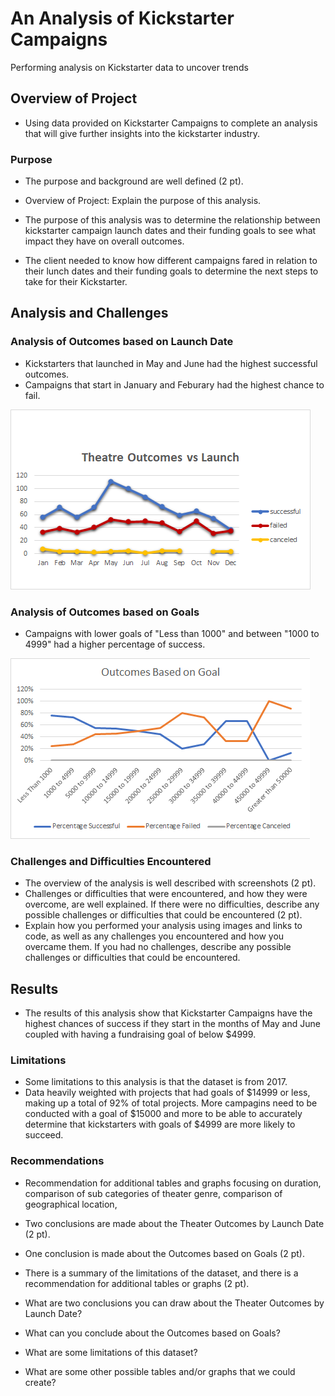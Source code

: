 # An Analysis of Kickstarter Campaigns
Performing analysis on Kickstarter data to uncover trends

## Overview of Project
* Using data provided on Kickstarter Campaigns to complete an analysis that will give further insights into the kickstarter industry.

### Purpose
* The purpose and background are well defined (2 pt).
* Overview of Project: Explain the purpose of this analysis.

* The purpose of this analysis was to determine the relationship between kickstarter campaign launch dates and their funding goals to see what impact they have on overall outcomes.
* The client needed to know how different campaigns fared in relation to their lunch dates and their funding goals to determine the next steps to take for their Kickstarter.

## Analysis and Challenges

### Analysis of Outcomes based on Launch Date
* Kickstarters that launched in May and June had the highest successful outcomes.
* Campaigns that start in January and Feburary had the highest chance to fail.

![goals](Theatre_Outcomes_vs_Launch.png)

### Analysis of Outcomes based on Goals
* Campaigns with lower goals of "Less than 1000" and between "1000 to 4999" had a higher percentage of success.

![goals](Outcomes_vs_Goals.png)

### Challenges and Difficulties Encountered
* The overview of the analysis is well described with screenshots (2 pt).
* Challenges or difficulties that were encountered, and how they were overcome, are well explained. If there were no difficulties, describe any possible challenges or difficulties that could be encountered (2 pt).
* Explain how you performed your analysis using images and links to code, as well as any challenges you encountered and how you overcame them. If you had no challenges, describe any possible challenges or difficulties that could be encountered.

## Results
* The results of this analysis show that Kickstarter Campaigns have the highest chances of success if they start in the months of May and June coupled with having a fundraising goal of below $4999.

### Limitations
* Some limitations to this analysis is that the dataset is from 2017.
* Data heavily weighted with projects that had goals of $14999 or less, making up a total of 92% of total projects. More campagins need to be conducted with a goal of $15000 and more to be able to accurately determine that kickstarters with goals of $4999 are more likely to succeed.

### Recommendations
* Recommendation for additional tables and graphs focusing on duration, comparison of sub categories of theater genre, comparison of geographical location, 

* Two conclusions are made about the Theater Outcomes by Launch Date (2 pt).
* One conclusion is made about the Outcomes based on Goals (2 pt).
* There is a summary of the limitations of the dataset, and there is a recommendation for additional tables or graphs (2 pt).
* What are two conclusions you can draw about the Theater Outcomes by Launch Date?
* What can you conclude about the Outcomes based on Goals?
* What are some limitations of this dataset?
* What are some other possible tables and/or graphs that we could create?
